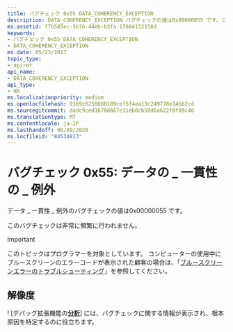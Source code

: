 ```yaml
---
title: バグチェック 0x55 DATA_COHERENCY_EXCEPTION
description: DATA_COHERENCY_EXCEPTION バグチェックの値は0x00000055 です。このバグチェックは非常に頻繁に行われません。
ms.assetid: f7b585ec-5b76-44eb-b3fa-17684152156d
keywords:
- バグチェック 0x55 DATA_COHERENCY_EXCEPTION
- DATA_COHERENCY_EXCEPTION
ms.date: 05/23/2017
topic_type:
- apiref
api_name:
- DATA_COHERENCY_EXCEPTION
api_type:
- NA
ms.localizationpriority: medium
ms.openlocfilehash: 9369c6250888189cef5f4ea13c249778e14bb2cd
ms.sourcegitcommit: dadc9ced1670d667e31eb0cb58d6a622f0f09c46
ms.translationtype: MT
ms.contentlocale: ja-JP
ms.lasthandoff: 06/09/2020
ms.locfileid: "84534813"
---
```

# <a name="bug-check-0x55-data_coherency_exception"></a>バグチェック 0x55: データの \_ 一貫性の \_ 例外


データ \_ 一貫性 \_ 例外のバグチェックの値は0x00000055 です。

このバグチェックは非常に頻繁に行われません。

> [!IMPORTANT]
> このトピックはプログラマーを対象としています。 コンピューターの使用中にブルースクリーンのエラーコードが表示された顧客の場合は、「[ブルースクリーンエラーのトラブルシューティング](https://www.windows.com/stopcode)」を参照してください。


## <a name="resolution"></a>解像度 
! [デバッグ拡張機能の[**分析**](-analyze.md)] には、バグチェックに関する情報が表示され、根本原因を特定するのに役立ちます。
 




